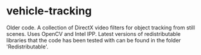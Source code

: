 # vehicle-tracking
Older code. A collection of DirectX video filters for object tracking from still scenes. Uses OpenCV and Intel IPP.
Latest versions of redistributable libraries that the code has been tested with can be found in the folder 'Redistributable'.
